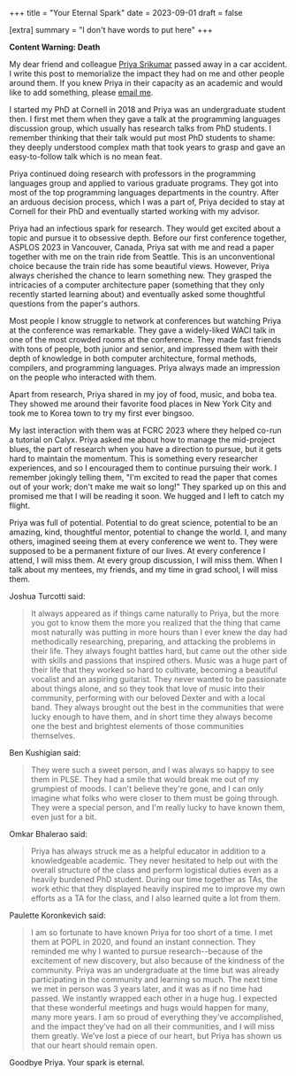 +++
title = "Your Eternal Spark"
date = 2023-09-01
draft = false

[extra]
summary = "I don't have words to put here"
+++

**Content Warning: Death**

My dear friend and colleague [Priya Srikumar][priya] passed away in a car accident.
I write this post to memorialize the impact they had on me and other people around them.
If you knew Priya in their capacity as an academic and would like to add something, please [email me](mailto:rachit.nigam12@gmail.com).

I started my PhD at Cornell in 2018 and Priya was an undergraduate student then.
I first met them when they gave a talk at the programming languages discussion group, which usually has research talks from PhD students.
I remember thinking that their talk would put most PhD students to shame: they deeply understood complex math that took years to grasp and gave an easy-to-follow talk which is no mean feat.

Priya continued doing research with professors in the programming languages group and applied to various graduate programs.
They got into most of the top programming languages departments in the country.
After an arduous decision process, which I was a part of, Priya decided to stay at Cornell for their PhD and eventually started working with my advisor.

Priya had an infectious spark for research. They would get excited about a topic and pursue it to obsessive depth.
Before our first conference together, ASPLOS 2023 in Vancouver, Canada, Priya sat with me and read a paper together with me on the train ride from Seattle.
This is an unconventional choice because the train ride has some beautiful views.
However, Priya always cherished the chance to learn something new.
They grasped the intricacies of a computer architecture paper (something that they only recently started learning about) and eventually asked some thoughtful questions from the paper's authors.

Most people I know struggle to network at conferences but watching Priya at the conference was remarkable.
They gave a widely-liked WACI talk in one of the most crowded rooms at the conference.
They made fast friends with tons of people, both junior and senior, and impressed them with their depth of knowledge in both computer architecture, formal methods, compilers, and programming languages.
Priya always made an impression on the people who interacted with them.

Apart from research, Priya shared in my joy of food, music, and boba tea.
They showed me around their favorite food places in New York City and took me to Korea town to try my first ever bingsoo.

My last interaction with them was at FCRC 2023 where they helped co-run a tutorial on Calyx.
Priya asked me about how to manage the mid-project blues, the part of research when you have a direction to pursue, but it gets hard to maintain the momentum.
This is something every researcher experiences, and so I encouraged them to continue pursuing their work.
I remember jokingly telling them, "I'm excited to read the paper that comes out of your work; don't make me wait so long!"
They sparked up on this and promised me that I will be reading it soon.
We hugged and I left to catch my flight.

Priya was full of potential. Potential to do great science, potential to be an amazing, kind, thoughtful mentor, potential to change the world.
I, and many others, imagined seeing them at every conference we went to.
They were supposed to be a permanent fixture of our lives.
At every conference I attend, I will miss them.
At every group discussion, I will miss them.
When I talk about my mentees, my friends, and my time in grad school, I will miss them.

Joshua Turcotti said:
> It always appeared as if things came naturally to Priya, but the more you got to know them the more you realized that the thing that came most naturally was putting in more hours than I ever knew the day had methodically researching, preparing, and attacking the problems in their life. They always fought battles hard, but came out the other side with skills and passions that inspired others. Music was a huge part of their life that they worked so hard to cultivate, becoming a beautiful vocalist and an aspiring guitarist. They never wanted to be passionate about things alone, and so they took that love of music into their community, performing with our beloved Dexter and with a local band. They always brought out the best in the communities that were lucky enough to have them, and in short time they always become one the best and brightest elements of those communities themselves.

Ben Kushigian said:
> They were such a sweet person, and I was always so happy to see them in PLSE. They had a smile that would break me out of my grumpiest of moods. I can't believe they're gone, and I can only imagine what folks who were closer to them must be going through. They were a special person, and I'm really lucky to have known them, even just for a bit.

Omkar Bhalerao said:
> Priya has always struck me as a helpful educator in addition to a knowledgeable academic. They never hesitated to help out with the overall structure of the class and perform logistical duties even as a heavily burdened PhD student. During our time together as TAs, the work ethic that they displayed heavily inspired me to improve my own efforts as a TA for the class, and I also learned quite a lot from them.

Paulette Koronkevich said:
> I am so fortunate to have known Priya for too short of a time. I met them at POPL in 2020, and found an instant connection. They reminded me why I wanted to pursue research--because of the excitement of new discovery, but also because of the kindness of the community. Priya was an undergraduate at the time but was already participating in the community and learning so much. The next time we met in person was 3 years later, and it was as if no time had passed. We instantly wrapped each other in a huge hug. I expected that these wonderful meetings and hugs would happen for many, many more years. I am so proud of everything they’ve accomplished, and the impact they’ve had on all their communities, and I will miss them greatly. We’ve lost a piece of our heart, but Priya has shown us that our heart should remain open.

Goodbye Priya. Your spark is eternal.

[priya]: https://priyasrikumar.com/